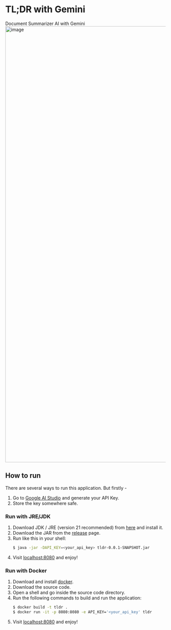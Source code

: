 # TL;DR with Gemini
Document Summarizer AI with Gemini
<img width="1369" alt="image" src="https://github.com/f0rkb0mbZ/tldr-with-gemini/assets/32464867/be2ec1fa-9f35-4cff-a414-9d3e93c71010">



## How to run
There are several ways to run this application. But firstly - 
1. Go to [Google AI Studio](https://aistudio.google.com/app) and generate your API Key.
2. Store the key somewhere safe.
### Run with JRE/JDK
1. Download JDK / JRE (version 21 recommended) from [here](https://www.oracle.com/in/java/technologies/downloads/) and install it.
2. Download the JAR from the [release](https://github.com/f0rkb0mbZ/tldr-with-gemini/releases) page.
3. Run like this in your shell:
    ```bash
    $ java -jar -DAPI_KEY=<your_api_key> tldr-0.0.1-SNAPSHOT.jar
    ```
4. Visit [localhost:8080](http://localhost:8080) and enjoy!

### Run with Docker
1. Download and install [docker](https://www.docker.com/products/docker-desktop/).
2. Download the source code.
3. Open a shell and go inside the source code directory.
4. Run the following commands to build and run the application:
    ```bash
   $ docker build -t tldr .
   $ docker run -it -p 8080:8080 -e API_KEY='<your_api_key' tldr
   ```
5. Visit [localhost:8080](http://localhost:8080) and enjoy!
